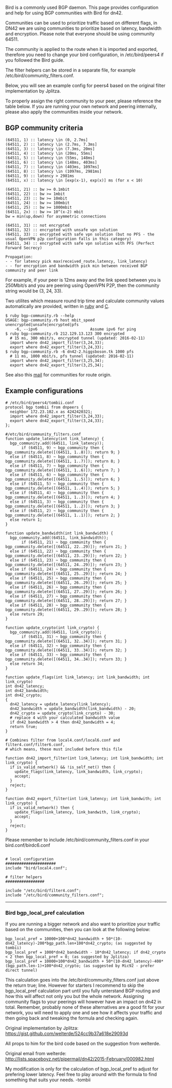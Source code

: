 Bird is a commonly used BGP daemon. This page provides configuration and help for using BGP communities with Bird for dn42.

Communities can be used to prioritize traffic based on different flags, in DN42 we are using communities to prioritize based on latency, bandwidth and encryption. Please note that everyone should be using community 64511.

The community is applied to the route when it is imported and exported, therefore you need to change your bird configuration, in /etc/bird/peers4 if you followed the Bird guide.

The filter helpers can be stored in a separate file, for example /etc/bird/community_filters.conf.

Below, you will see an example config for peers4 based on the original filter implementation by Jplitza.

To properly assign the right community to your peer, please reference the table below. If you are running your own network and peering internally, please also apply the communities inside your network.

## BGP community criteria
```
(64511, 1) :: latency \in (0, 2.7ms]
(64511, 2) :: latency \in (2.7ms, 7.3ms]
(64511, 3) :: latency \in (7.3ms, 20ms]
(64511, 4) :: latency \in (20ms, 55ms]
(64511, 5) :: latency \in (55ms, 148ms]
(64511, 6) :: latency \in (148ms, 403ms]
(64511, 7) :: latency \in (403ms, 1097ms]
(64511, 8) :: latency \in (1097ms, 2981ms]
(64511, 9) :: latency > 2981ms
(64511, x) :: latency \in [exp(x-1), exp(x)] ms (for x < 10)
 
(64511, 21) :: bw >= 0.1mbit
(64511, 22) :: bw >= 1mbit
(64511, 23) :: bw >= 10mbit
(64511, 24) :: bw >= 100mbit
(64511, 25) :: bw >= 1000mbit
(64511, 2x) :: bw >= 10^(x-2) mbit
bw = min(up,down) for asymmetric connections
 
(64511, 31) :: not encrypted
(64511, 32) :: encrypted with unsafe vpn solution
(64511, 33) :: encrypted with safe vpn solution (but no PFS - the usual OpenVPN p2p configuration falls in this category)
(64511, 34) :: encrypted with safe vpn solution with PFS (Perfect Forward Secrecy)

Propagation:
- - for latency pick max(received_route.latency, link_latency)
- - for encryption and bandwidth pick min between received BGP community and peer link
```
For example, if your peer is 12ms away and the link speed between you is 250Mbit/s and you are peering using OpenVPN P2P, then the community string would be (3, 24, 33).

Two utilites which measure round trip time and calculate community values automatically are provided, written in  [ruby](https://github.com/Mic92/bird-dn42/blob/master/bgp-community.rb) and [C](https://github.com/nixnodes/bird/blob/master/misc/dn42-comgen.c). 

```
$ ruby bgp-community.rb --help
USAGE: bgp-community.rb host mbit_speed unencrypted|unsafe|encrypted|pfs
    -6, --ipv6                       Assume ipv6 for ping
$ ruby bgp-community.rb 212.129.13.123 300 encrypted
  # 15 ms, 300 mbit/s, encrypted tunnel (updated: 2016-02-11)
  import where dn42_import_filter(3,24,33);
  export where dn42_export_filter(3,24,33);
$ ruby bgp-community.rb -6 dn42-2.higgsboson.tk 1000 pfs
  # 11 ms, 1000 mbit/s, pfs tunnel (updated: 2016-02-11)
  import where dn42_import_filter(3,25,34);
  export where dn42_export_filter(3,25,34);
```

See also this [mail](https://lists.nox.tf/pipermail/dn42/2015-December/001259.html) for communities for route origin.

## Example configurations 
```
# /etc/bird/peers4/tombii.conf
protocol bgp tombii from dnpeers {
  neighbor 172.23.102.x as 4242420321;
  import where dn42_import_filter(3,24,33);
  export where dn42_export_filter(3,24,33);
};
```
```
#/etc/bird/community_filters.conf
function update_latency(int link_latency) {
  bgp_community.add((64511, link_latency));
       if (64511, 9) ~ bgp_community then { bgp_community.delete([(64511, 1..8)]); return 9; }
  else if (64511, 8) ~ bgp_community then { bgp_community.delete([(64511, 1..7)]); return 8; }
  else if (64511, 7) ~ bgp_community then { bgp_community.delete([(64511, 1..6)]); return 7; }
  else if (64511, 6) ~ bgp_community then { bgp_community.delete([(64511, 1..5)]); return 6; }
  else if (64511, 5) ~ bgp_community then { bgp_community.delete([(64511, 1..4)]); return 5; }
  else if (64511, 4) ~ bgp_community then { bgp_community.delete([(64511, 1..3)]); return 4; }
  else if (64511, 3) ~ bgp_community then { bgp_community.delete([(64511, 1..2)]); return 3; }
  else if (64511, 2) ~ bgp_community then { bgp_community.delete([(64511, 1..1)]); return 2; }
  else return 1;
}

function update_bandwidth(int link_bandwidth) {
  bgp_community.add((64511, link_bandwidth));
       if (64511, 21) ~ bgp_community then { bgp_community.delete([(64511, 22..29)]); return 21; }
  else if (64511, 22) ~ bgp_community then { bgp_community.delete([(64511, 23..29)]); return 22; }
  else if (64511, 23) ~ bgp_community then { bgp_community.delete([(64511, 24..29)]); return 23; }
  else if (64511, 24) ~ bgp_community then { bgp_community.delete([(64511, 25..29)]); return 24; }
  else if (64511, 25) ~ bgp_community then { bgp_community.delete([(64511, 26..29)]); return 25; }
  else if (64511, 26) ~ bgp_community then { bgp_community.delete([(64511, 27..29)]); return 26; }
  else if (64511, 27) ~ bgp_community then { bgp_community.delete([(64511, 28..29)]); return 27; }
  else if (64511, 28) ~ bgp_community then { bgp_community.delete([(64511, 29..29)]); return 28; }
  else return 29;
}

function update_crypto(int link_crypto) {
  bgp_community.add((64511, link_crypto));
       if (64511, 31) ~ bgp_community then { bgp_community.delete([(64511, 32..34)]); return 31; }
  else if (64511, 32) ~ bgp_community then { bgp_community.delete([(64511, 33..34)]); return 32; }
  else if (64511, 33) ~ bgp_community then { bgp_community.delete([(64511, 34..34)]); return 33; }
  else return 34;
}
	
function update_flags(int link_latency; int link_bandwidth; int link_crypto)
int dn42_latency;
int dn42_bandwidth;
int dn42_crypto;
{
  dn42_latency = update_latency(link_latency);
  dn42_bandwidth = update_bandwidth(link_bandwidth) - 20;
  dn42_crypto = update_crypto(link_crypto) - 30;
  # replace 4 with your calculated bandwidth value
  if dn42_bandwidth > 4 then dn42_bandwidth = 4;
  return true;
}

# Combines filter from local4.conf/local6.conf and filter4.conf/filter6.conf,
# which means, these must included before this file

function dn42_import_filter(int link_latency; int link_bandwidth; int link_crypto) {
  if is_valid_network() && !is_self_net() then {
    update_flags(link_latency, link_bandwidth, link_crypto);
    accept;
  }
  reject;
}

function dn42_export_filter(int link_latency; int link_bandwith; int link_crypto) {
  if is_valid_network() then {
    update_flags(link_latency, link_bandwith, link_crypto);
    accept;
  }
  reject;
}

```
Please remember to include /etc/bird/community_filters.conf in your bird.conf/birdc6.conf
```

# local configuration
######################
include "bird/local4.conf";

# filter helpers
#################

include "/etc/bird/filter4.conf";
include "/etc/bird/community_filters.conf"; 
```


***

### Bird bgp_local_pref calculation
If you are running a bigger network and also want to prioritize your traffic based on the communities, then you can look at the following below:
```
bgp_local_pref = 10000+100*dn42_bandwidth + 50*(10-dn42_latency)-200*bgp_path.len+100*dn42_crypto; (as suggested by tombii)
bgp_local_pref = 1000*dn42_bandwidth - 10*dn42_latency; if dn42_crypto < 2 then bgp_local_pref = 0; (as suggested by Jplitza)
bgp_local_pref = 10000+100*dn42_bandwidth + 50*(10-dn42_latency)-400*(bgp_path.len-1)+100*dn42_crypto; (as suggested by Mic92 - prefer direct tunnel)
```
This calculation goes into the /etc/bird/community_filters.conf  just above the return true; line. However for starters I recommend to skip the bgp_local_pref calculation part until you fully unterstand BGP routing and how this will affect not only you but the whole network. Assigning community flags to your peerings will however have an impact on dn42 in total. Remember, probably none of these alternatives are a good fit for your network, you will need to apply one and see how it affects your traffic and then going back and tweaking the formula and checking again.

Original implementation by Jplitza: https://gist.github.com/welterde/524cc9b37a618e29093d

All props to him for the bird code based on the suggestion from welterde. 

Original email from welterde: http://lists.spaceboyz.net/pipermail/dn42/2015-February/000982.html

My modification is only for the calculation of bgp_local_pref to adjust for prefering lower latency. Feel free to play around with the formula to find something that suits your needs.
-tombii